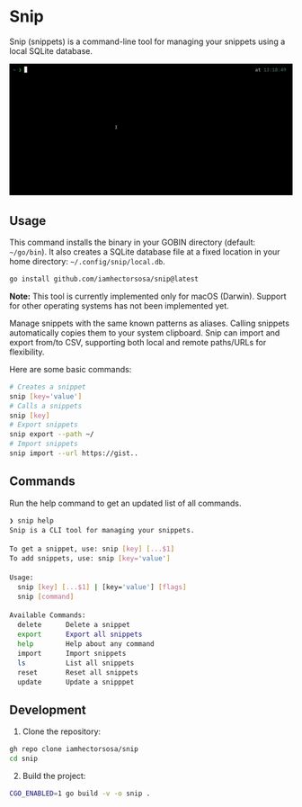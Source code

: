 # Snip

Snip (snippets) is a command-line tool for managing your snippets using a local SQLite database.

![demo](./demo.gif)

## Usage

This command installs the binary in your GOBIN directory (default: `~/go/bin`). It also creates a SQLite database file at a fixed location in your home directory: `~/.config/snip/local.db`.

```bash
go install github.com/iamhectorsosa/snip@latest
```

**Note:** This tool is currently implemented only for macOS (Darwin). Support for other operating systems has not been implemented yet.

Manage snippets with the same known patterns as aliases. Calling snippets automatically copies them to your system clipboard. Snip can import and export from/to CSV, supporting both local and remote paths/URLs for flexibility.

Here are some basic commands:

```bash
# Creates a snippet
snip [key='value']
# Calls a snippets
snip [key]
# Export snippets
snip export --path ~/
# Import snippets
snip import --url https://gist..
```

## Commands

Run the help command to get an updated list of all commands.

```bash
❯ snip help
Snip is a CLI tool for managing your snippets.

To get a snippet, use: snip [key] [...$1]
To add snippets, use: snip [key='value']

Usage:
  snip [key] [...$1] | [key='value'] [flags]
  snip [command]

Available Commands:
  delete      Delete a snippet
  export      Export all snippets
  help        Help about any command
  import      Import snippets
  ls          List all snippets
  reset       Reset all snippets
  update      Update a snipppet
```

## Development

1. Clone the repository:

```bash
gh repo clone iamhectorsosa/snip
cd snip
```

2. Build the project:

```bash
CGO_ENABLED=1 go build -v -o snip .
```
